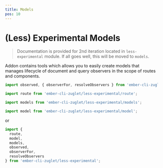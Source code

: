 ```yaml
---
title: Models
pos: 10
---
```


# (Less) Experimental Models

> Documentation is provided for 2nd iteration located in `less-experimental` module. If all goes well, this will be moved to `models`.

Addon contains tools which allows you to easily create models that manages lifecycle of document and query observers in the scope of routes and components.

``` javascript
import observed, { observerFor, resolveObservers } from 'ember-cli-zuglet/less-experimental/observed';
```

``` javascript
import route from 'ember-cli-zuglet/less-experimental/route';
```

``` javascript
import models from 'ember-cli-zuglet/less-experimental/models';
```

``` javascript
import model from 'ember-cli-zuglet/less-experimental/model';
```

or

``` javascript
import {
  route,
  model,
  models,
  observed,
  observerFor,
  resolveObservers
} from 'ember-cli-zuglet/less-experimental';
```
